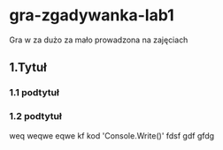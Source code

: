# gra-zgadywanka-lab1
Gra w za dużo za mało prowadzona na zajęciach
## 1.Tytuł
### 1.1 podtytuł
### 1.2 podtytuł

weq weqwe eqwe kf kod 'Console.Write()' fdsf gdf gfdg
